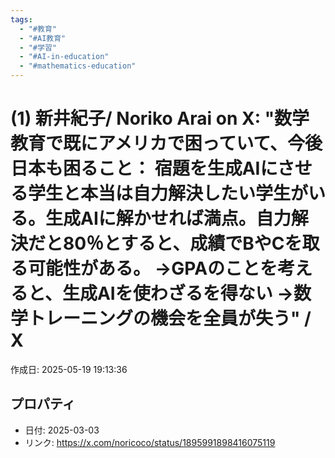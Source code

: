 ```yaml
---
tags:
  - "#教育"
  - "#AI教育"
  - "#学習"
  - "#AI-in-education"
  - "#mathematics-education"
---
```

# (1) 新井紀子/ Noriko Arai on X: "数学教育で既にアメリカで困っていて、今後日本も困ること： 宿題を生成AIにさせる学生と本当は自力解決したい学生がいる。生成AIに解かせれば満点。自力解決だと80％とすると、成績でBやCを取る可能性がある。 →GPAのことを考えると、生成AIを使わざるを得ない →数学トレーニングの機会を全員が失う" / X

作成日: 2025-05-19 19:13:36

## プロパティ

- 日付: 2025-03-03
- リンク: https://x.com/noricoco/status/1895991898416075119

